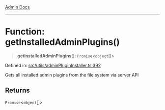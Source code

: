 [Admin Docs](/)

***

# Function: getInstalledAdminPlugins()

> **getInstalledAdminPlugins**(): `Promise`\<`object`[]\>

Defined in: [src/utils/adminPluginInstaller.ts:392](https://github.com/PalisadoesFoundation/talawa-admin/blob/main/src/utils/adminPluginInstaller.ts#L392)

Gets all installed admin plugins from the file system via server API

## Returns

`Promise`\<`object`[]\>

